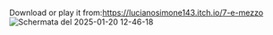 Download or play it from:https://lucianosimone143.itch.io/7-e-mezzo
![Schermata del 2025-01-20 12-46-18](https://github.com/user-attachments/assets/65089c6e-5fb6-4311-bf8c-8ee27097615b)
